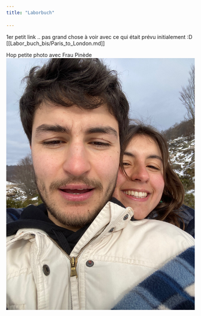 ```yaml
---
title: "Laborbuch" 

--- 
```


1er petit link .. pas grand chose à voir avec ce qui était prévu initialement :D 
[[Labor_buch_bis/Paris_to_London.md]]

Hop petite photo avec Frau Pinède
![Intro_pic](pictures/IMG_9269.jpg)



